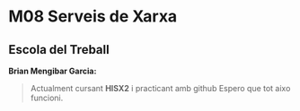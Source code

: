 # M08 Serveis de Xarxa
## Escola del Treball

**Brian Mengibar Garcia:**

> Actualment cursant **HISX2** i practicant amb github
> Espero que tot aixo funcioni.

